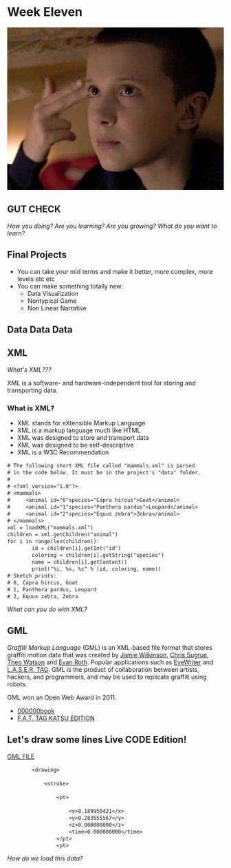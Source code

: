 # Week Eleven

![Eleven](images/eleven.webp)

## GUT CHECK

_How you doing?_
_Are you learning?_
_Are you growing?_
_What do you want to learn?_
## Final Projects
- You can take your mid terms and make it better, more complex, more levels etc etc
- You can make something totally new:
  - Data Visualization 
  - Nontypical Game
  - Non Linear Narrative


## Data Data Data
## XML

_What's XML???_

XML is a software- and hardware-independent tool for storing and transporting data.

### What is XML?
- XML stands for eXtensible Markup Language
- XML is a markup language much like HTML
- XML was designed to store and transport data
- XML was designed to be self-descriptive
- XML is a W3C Recommendation



```
# The following short XML file called "mammals.xml" is parsed
# in the code below. It must be in the project's "data" folder.
#
# <?xml version="1.0"?>
# <mammals>
#     <animal id="0"species="Capra hircus">Goat</animal>
#     <animal id="1"species="Panthera pardus">Leopard</animal>
#     <animal id="2"species="Equus zebra">Zebra</animal>
# </mammals>
xml = loadXML("mammals.xml")
children = xml.getChildren("animal")
for i in range(len(children)):
		id = children[i].getInt("id")
		coloring = children[i].getString("species")
		name = children[i].getContent()
		print("%i, %s, %s" % (id, coloring, name))
# Sketch prints:
# 0, Capra hircus, Goat
# 1, Panthera pardus, Leopard
# 2, Equus zebra, Zebra
```

_What can you do with XML?_

## GML

_Graffiti Markup Language_ (GML) is an XML-based file format that stores graffiti motion data that was created by [Jamie Wilkinson](https://jamiedubs.com), [Chris Sugrue](https://csugrue.com), [Theo Watson](https://theowatson.com) and [Evan Roth](/www.evan-roth.com). Popular applications such as [EyeWriter](http://www.eyewriter.org) and [L.A.S.E.R. TAG](https://www.youtube.com/watch?v=DKbtTPYZEig). GML is the product of collaboration between artists, hackers, and programmers, and may be used to replicate graffiti using robots.

GML won an Open Web Award in 2011.


- [000000book](https://000000book.com)
- [F.A.T. TAG KATSU EDITION](https://apps.apple.com/us/app/fat-tag-graffiti-katsu-edition/id349044241)

## Let's draw some lines Live CODE Edition!

[GML FILE](data/69599.gml)

```
        <drawing>
            
            <stroke>
                
                <pt>
                    
                    <x>0.189950421</x>
                    <y>0.283555567</y>
                    <z>0.000000000</z>
                    <time>0.000000000</time>
                </pt>
                <pt>
```

_How do we load this data?_


